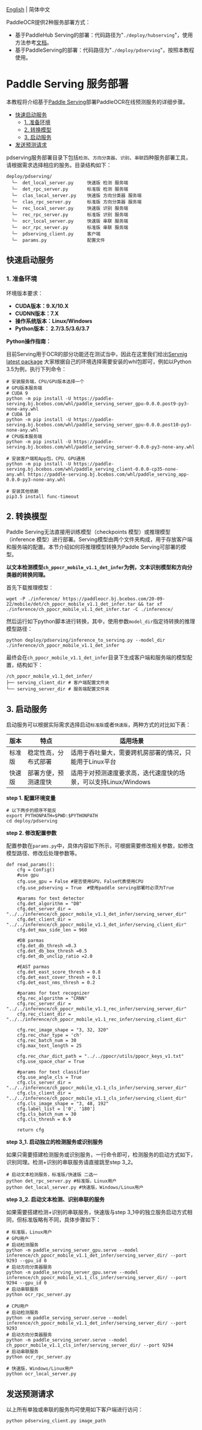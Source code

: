 [English](readme_en.md) | 简体中文	

PaddleOCR提供2种服务部署方式：	
- 基于PaddleHub Serving的部署：代码路径为"`./deploy/hubserving`"，使用方法参考[文档](../hubserving/readme.md)。		
- 基于PaddleServing的部署：代码路径为"`./deploy/pdserving`"，按照本教程使用。	

# Paddle Serving 服务部署	
本教程将介绍基于[Paddle Serving](https://github.com/PaddlePaddle/Serving)部署PaddleOCR在线预测服务的详细步骤。
- [快速启动服务](#快速启动服务)
    - [1. 准备环境](#准备环境)
    - [2. 转换模型](#转换模型)
    - [3. 启动服务](#启动服务)
- [发送预测请求](#发送预测请求)

pdserving服务部署目录下包括`检测`、`方向分类器`、`识别`、`串联`四种服务部署工具，请根据需求选择相应的服务。目录结构如下：
```
deploy/pdserving/
  └─  det_local_server.py     快速版 检测 服务端
  └─  det_rpc_server.py       标准版 检测 服务端
  └─  clas_local_server.py    快速版 方向分类器 服务端
  └─  clas_rpc_server.py      标准版 方向分类器 服务端
  └─  rec_local_server.py     快速版 识别 服务端
  └─  rec_rpc_server.py       标准版 识别 服务端
  └─  ocr_local_server.py     快速版 串联 服务端
  └─  ocr_rpc_server.py       标准版 串联 服务端
  └─  pdserving_client.py     客户端
  └─  params.py               配置文件
```

<a name="快速启动服务"></a>
## 快速启动服务

<a name="准备环境"></a>
### 1. 准备环境
环境版本要求：  
- **CUDA版本：9.X/10.X**  
- **CUDNN版本：7.X**  
- **操作系统版本：Linux/Windows**  
- **Python版本： 2.7/3.5/3.6/3.7** 

**Python操作指南：**

目前Serving用于OCR的部分功能还在测试当中，因此在这里我们给出[Servnig latest package](https://github.com/PaddlePaddle/Serving/blob/develop/doc/LATEST_PACKAGES.md)
大家根据自己的环境选择需要安装的whl包即可，例如以Python 3.5为例，执行下列命令：
```
# 安装服务端，CPU/GPU版本选择一个
# GPU版本服务端
# CUDA 9
python -m pip install -U https://paddle-serving.bj.bcebos.com/whl/paddle_serving_server_gpu-0.0.0.post9-py3-none-any.whl 
# CUDA 10
python -m pip install -U https://paddle-serving.bj.bcebos.com/whl/paddle_serving_server_gpu-0.0.0.post10-py3-none-any.whl
# CPU版本服务端
python -m pip install -U https://paddle-serving.bj.bcebos.com/whl/paddle_serving_server-0.0.0-py3-none-any.whl

# 安装客户端和App包，CPU、GPU通用
python -m pip install -U https://paddle-serving.bj.bcebos.com/whl/paddle_serving_client-0.0.0-cp35-none-any.whl https://paddle-serving.bj.bcebos.com/whl/paddle_serving_app-0.0.0-py3-none-any.whl

# 安装其他依赖
pip3.5 install func-timeout
```

<a name="转换模型"></a>
## 2. 转换模型

Paddle Serving无法直接用训练模型（checkpoints 模型）或推理模型（inference 模型）进行部署。Serving模型由两个文件夹构成，用于存放客户端和服务端的配置。本节介绍如何将推理模型转换为Paddle Serving可部署的模型。

**以文本检测模型`ch_ppocr_mobile_v1.1_det_infer`为例，文本识别模型和方向分类器的转换同理。**

首先下载推理模型：
```shell
wget -P ./inference/ https://paddleocr.bj.bcebos.com/20-09-22/mobile/det/ch_ppocr_mobile_v1.1_det_infer.tar && tar xf ./inference/ch_ppocr_mobile_v1.1_det_infer.tar -C ./inference/
```
然后运行如下python脚本进行转换，其中，使用参数`model_dir`指定待转换的推理模型路径：
```
python deploy/pdserving/inference_to_serving.py --model_dir ./inference/ch_ppocr_mobile_v1.1_det_infer
```
最终会在`ch_ppocr_mobile_v1.1_det_infer`目录下生成客户端和服务端的模型配置，结构如下：
```
/ch_ppocr_mobile_v1.1_det_infer/
├── serving_client_dir # 客户端配置文件夹
└── serving_server_dir # 服务端配置文件夹
```

<a name="启动服务"></a>
## 3. 启动服务

启动服务可以根据实际需求选择启动`标准版`或者`快速版`，两种方式的对比如下表：  

|版本|特点|适用场景|
|-|-|-|
|标准版|稳定性高，分布式部署|适用于吞吐量大，需要跨机房部署的情况，只能用于Linux平台|
|快速版|部署方便，预测速度快|适用于对预测速度要求高，迭代速度快的场景，可以支持Linux/Windows|


**step 1. 配置环境变量**

```
# 以下两步的顺序不能反
export PYTHONPATH=$PWD:$PYTHONPATH
cd deploy/pdserving
```

**step 2. 修改配置参数**

配置参数在`params.py`中，具体内容如下所示，可根据需要修改相关参数，如修改模型路径、修改后处理参数等。

```
def read_params():
    cfg = Config()
    #use gpu
    cfg.use_gpu = False #是否使用GPU，False代表使用CPU
    cfg.use_pdserving = True  #使用paddle serving部署时必须为True

    #params for text detector
    cfg.det_algorithm = "DB"
    cfg.det_server_dir = "../../inference/ch_ppocr_mobile_v1.1_det_infer/serving_server_dir"
    cfg.det_client_dir = "../../inference/ch_ppocr_mobile_v1.1_det_infer/serving_client_dir"
    cfg.det_max_side_len = 960

    #DB parmas
    cfg.det_db_thresh =0.3
    cfg.det_db_box_thresh =0.5
    cfg.det_db_unclip_ratio =2.0

    #EAST parmas
    cfg.det_east_score_thresh = 0.8
    cfg.det_east_cover_thresh = 0.1
    cfg.det_east_nms_thresh = 0.2

    #params for text recognizer
    cfg.rec_algorithm = "CRNN"
    cfg.rec_server_dir = "../../inference/ch_ppocr_mobile_v1.1_rec_infer/serving_server_dir"
    cfg.rec_client_dir = "../../inference/ch_ppocr_mobile_v1.1_rec_infer/serving_client_dir"

    cfg.rec_image_shape = "3, 32, 320"
    cfg.rec_char_type = 'ch'
    cfg.rec_batch_num = 30
    cfg.max_text_length = 25

    cfg.rec_char_dict_path = "../../ppocr/utils/ppocr_keys_v1.txt"
    cfg.use_space_char = True

    #params for text classifier
    cfg.use_angle_cls = True
    cfg.cls_server_dir = "../../inference/ch_ppocr_mobile_v1.1_cls_infer/serving_server_dir"
    cfg.cls_client_dir = "../../inference/ch_ppocr_mobile_v1.1_cls_infer/serving_client_dir"
    cfg.cls_image_shape = "3, 48, 192"
    cfg.label_list = ['0', '180']
    cfg.cls_batch_num = 30
    cfg.cls_thresh = 0.9

    return cfg
```

**step 3_1. 启动独立的检测服务或识别服务**

如果只需要搭建检测服务或识别服务，一行命令即可，检测服务的启动方式如下，识别同理。检测+识别的串联服务请直接跳至step 3_2。

```
# 启动文本检测服务，标准版/快速版 二选一
python det_rpc_server.py #标准版，Linux用户
python det_local_server.py #快速版，Windows/Linux用户
```

**step 3_2. 启动文本检测、识别串联的服务**

如果需要搭建检测+识别的串联服务，快速版与step 3_1中的独立服务启动方式相同，但标准版略有不同，具体步骤如下：

```
# 标准版，Linux用户
# GPU用户
# 启动检测服务
python -m paddle_serving_server_gpu.serve --model inference/ch_ppocr_mobile_v1.1_det_infer/serving_server_dir/ --port 9293 --gpu_id 0
# 启动方向分类器服务
python -m paddle_serving_server_gpu.serve --model inference/ch_ppocr_mobile_v1.1_cls_infer/serving_server_dir/ --port 9294 --gpu_id 0
# 启动串联服务
python ocr_rpc_server.py 

# CPU用户
# 启动检测服务
python -m paddle_serving_server.serve --model inference/ch_ppocr_mobile_v1.1_det_infer/serving_server_dir/ --port 9293
# 启动方向分类器服务
python -m paddle_serving_server.serve --model ch_ppocr_mobile_v1.1_cls_infer/serving_server_dir/ --port 9294
# 启动串联服务
python ocr_rpc_server.py

# 快速版，Windows/Linux用户
python ocr_local_server.py 
```

<a name="发送预测请求"></a>
## 发送预测请求
以上所有单独或串联的服务均可使用如下客户端进行访问：
```
python pdserving_client.py image_path
```


